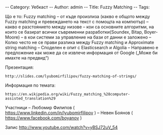 -- Category: Уебкаст
-- Author: admin
-- Title: Fuzzy Matching
-- Tags: 

Що е то: Fuzzy matching
– от къде произлиза (какво е общото между Fuzzy matching и превеждането на текст с помощта на компютър)
– какво е разстоянието между низове
– кои са основните алгоритми, на които се базират всички съвременни разработки(Soundex, Bitap, Boyer-Moore)
– в кои системи за управление на бази от данни е заложено
– Колко често не се прави разлика между Fuzzy matching и Approximate string matching
– Споделен е опит с Elasticsearch и Algolia
– Направено е предложение как може да се извлече информация от Google („Може би имахте на предвид“)

Презентация:

    http://slides.com/lyubomirfilipov/fuzzy-matching-of-strings/

Информация по темата:

    https://en.wikipedia.org/wiki/Fuzzy_matching_%28computer-assisted_translation%29

Участници
– Любомир Филипов ( https://www.linkedin.com/in/lyubomirfilipov )
– Невен Боянов ( https://www.facebook.com/boyanov )

Запис
http://www.youtube.com/watch?v=yBSJ72uV_54